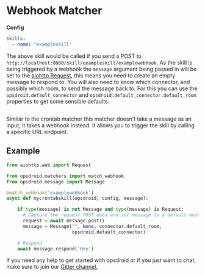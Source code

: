# Webhook Matcher

**Config**

```yaml
skills:
  - name: "exampleskill"
```

The above skill would be called if you send a POST to `http://localhost:8080/skill/exampleskill/examplewebhook`. As the skill is being triggered by a webhook the `message` argument being passed in will be set to the [aiohttp Request](http://aiohttp.readthedocs.io/en/stable/web_reference.html#aiohttp.web.BaseRequest), this means you need to create an empty message to respond to. You will also need to know which connector, and possibly which room, to send the message back to. For this you can use the `opsdroid.default_connector` and `opsdroid.default_connector.default_room` properties to get some sensible defaults.

##

Similar to the crontab matcher this matcher doesn't take a message as an input, it takes a webhook instead. It allows you to trigger the skill by calling a specific URL endpoint.

## Example

```python
from aiohttp.web import Request

from opsdroid.matchers import match_webhook
from opsdroid.message import Message

@match_webhook('examplewebhook')
async def mycrontabskill(opsdroid, config, message):

    if type(message) is not Message and type(message) is Request:
      # Capture the request POST data and set message to a default message
      request = await message.post()
      message = Message("", None, connector.default_room,
                        opsdroid.default_connector)

    # Respond
    await message.respond('Hey')
```
If you need any help to get started with opsdroid or if you just want to chat, make sure to join our [Gitter channel.](https://gitter.im/opsdroid/)

